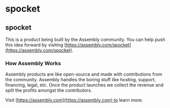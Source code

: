 # spocket

## spocket

This is a product being built by the Assembly community. You can help push this idea forward by visiting [https://assembly.com/spocket](https://assembly.com/spocket).

### How Assembly Works

Assembly products are like open-source and made with contributions from the community. Assembly handles the boring stuff like hosting, support, financing, legal, etc. Once the product launches we collect the revenue and split the profits amongst the contributors.

Visit [https://assembly.com](https://assembly.com) to learn more.
